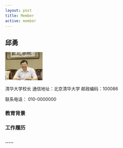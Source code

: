 ```yaml
---
layout: post
title: Member
active: member
---
```


## 邱勇

![pic](qiuyong.jpeg)

清华大学校长
通信地址：北京清华大学  邮政编码：100086

联系电话： 010-0000000

### 教育背景

### 工作履历

### .....
